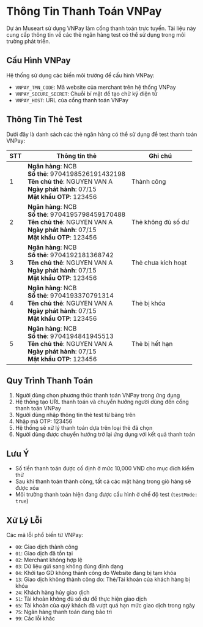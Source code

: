 # Thông Tin Thanh Toán VNPay

Dự án Museart sử dụng VNPay làm cổng thanh toán trực tuyến. Tài liệu này cung cấp thông tin về các thẻ ngân hàng test có thể sử dụng trong môi trường phát triển.

## Cấu Hình VNPay

Hệ thống sử dụng các biến môi trường để cấu hình VNPay:
- `VNPAY_TMN_CODE`: Mã website của merchant trên hệ thống VNPay
- `VNPAY_SECURE_SECRET`: Chuỗi bí mật để tạo chữ ký điện tử
- `VNPAY_HOST`: URL của cổng thanh toán VNPay

## Thông Tin Thẻ Test

Dưới đây là danh sách các thẻ ngân hàng có thể sử dụng để test thanh toán VNPay:

| STT | Thông tin thẻ | Ghi chú |
|-----|--------------|---------|
| 1 | **Ngân hàng**: NCB<br>**Số thẻ**: 9704198526191432198<br>**Tên chủ thẻ**: NGUYEN VAN A<br>**Ngày phát hành**: 07/15<br>**Mật khẩu OTP**: 123456 | Thành công |
| 2 | **Ngân hàng**: NCB<br>**Số thẻ**: 9704195798459170488<br>**Tên chủ thẻ**: NGUYEN VAN A<br>**Ngày phát hành**: 07/15<br>**Mật khẩu OTP**: 123456 | Thẻ không đủ số dư |
| 3 | **Ngân hàng**: NCB<br>**Số thẻ**: 9704192181368742<br>**Tên chủ thẻ**: NGUYEN VAN A<br>**Ngày phát hành**: 07/15<br>**Mật khẩu OTP**: 123456 | Thẻ chưa kích hoạt |
| 4 | **Ngân hàng**: NCB<br>**Số thẻ**: 9704193370791314<br>**Tên chủ thẻ**: NGUYEN VAN A<br>**Ngày phát hành**: 07/15<br>**Mật khẩu OTP**: 123456 | Thẻ bị khóa |
| 5 | **Ngân hàng**: NCB<br>**Số thẻ**: 9704194841945513<br>**Tên chủ thẻ**: NGUYEN VAN A<br>**Ngày phát hành**: 07/15<br>**Mật khẩu OTP**: 123456 | Thẻ bị hết hạn |

## Quy Trình Thanh Toán

1. Người dùng chọn phương thức thanh toán VNPay trong ứng dụng
2. Hệ thống tạo URL thanh toán và chuyển hướng người dùng đến cổng thanh toán VNPay
3. Người dùng nhập thông tin thẻ test từ bảng trên
4. Nhập mã OTP: 123456
5. Hệ thống sẽ xử lý thanh toán dựa trên loại thẻ đã chọn
6. Người dùng được chuyển hướng trở lại ứng dụng với kết quả thanh toán

## Lưu Ý

- Số tiền thanh toán được cố định ở mức 10,000 VND cho mục đích kiểm thử
- Sau khi thanh toán thành công, tất cả các mặt hàng trong giỏ hàng sẽ được xóa
- Môi trường thanh toán hiện đang được cấu hình ở chế độ test (`testMode: true`)

## Xử Lý Lỗi

Các mã lỗi phổ biến từ VNPay:
- `00`: Giao dịch thành công
- `01`: Giao dịch đã tồn tại
- `02`: Merchant không hợp lệ
- `03`: Dữ liệu gửi sang không đúng định dạng
- `04`: Khởi tạo GD không thành công do Website đang bị tạm khóa
- `13`: Giao dịch không thành công do: Thẻ/Tài khoản của khách hàng bị khóa
- `24`: Khách hàng hủy giao dịch
- `51`: Tài khoản không đủ số dư để thực hiện giao dịch
- `65`: Tài khoản của quý khách đã vượt quá hạn mức giao dịch trong ngày
- `75`: Ngân hàng thanh toán đang bảo trì
- `99`: Các lỗi khác
